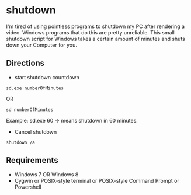 shutdown
========

I'm tired of using pointless programs to shutdown my PC after
rendering a video. Windows programs that do this are 
pretty unreliable. This small shutdown script for Windows takes
a certain amount of minutes and shuts down your Computer for you.

## Directions

- start shutdown countdown
```
sd.exe numberOfMinutes
```

OR

```
sd numberOfMinutes
```

Example: sd.exe 60
-> means shutdown in 60 minutes.

- Cancel shutdown
```
shutdown /a
```

## Requirements

- Windows 7 OR Windows 8
- Cygwin or POSIX-style terminal or POSIX-style Command Prompt or Powershell



